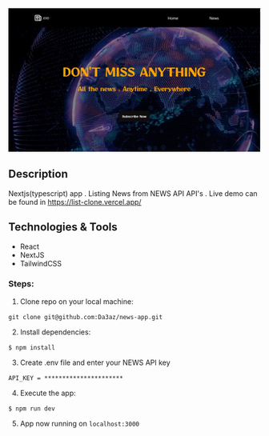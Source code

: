 <img src="githubImg/news-app.jpg"/>

## Description
Nextjs(typescript) app .
Listing News from NEWS API API's .
Live demo can be found in https://list-clone.vercel.app/

## Technologies & Tools

* React
* NextJS
* TailwindCSS
 

### Steps:
1. Clone repo on your local machine:
```
git clone git@github.com:Da3az/news-app.git
```
2. Install dependencies:
```
$ npm install
```
3. Create .env file and enter your NEWS API key
```
API_KEY = **********************
```
4. Execute the app:<br/>
```
$ npm run dev
```
5. App now running on ```localhost:3000```


